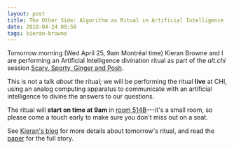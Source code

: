 ```yaml
---
layout: post
title: The Other Side: Algorithm as Ritual in Artificial Intelligence
date: 2018-04-24 09:50
tags: kieran-browne
---
```


Tomorrow morning (Wed April 25, 9am Montréal time) Kieran Browne and I are
performing an Artificial Intelligence divination ritual as part of the *alt.chi*
session [Scary, Sporty, Ginger and
Posh](https://chi2018.acm.org/technical-program/?sessionId=-L6Uzypel81JpsiUKYQ2&publicationId=-L7SB7rZwtlVgobKgWoH).

This is not a talk *about* the ritual; we will be performing the ritual **live**
at CHI, using an analog computing apparatus to communicate with an artificial
intelligence to divine the answers to our questions.

The ritual will **start on time at 9am** in [room
514B](https://chi2018.acm.org/technical-program/?maps=true)---it's a small room,
so please come a touch early to make sure you don't miss out on a seat.

See [Kieran's blog](http://kieranbrowne.com/works/the-other-side/) for more
details about tomorrow's ritual, and read the
[paper](https://doi.org/10.1145/3170427.3188404) for the full story.
